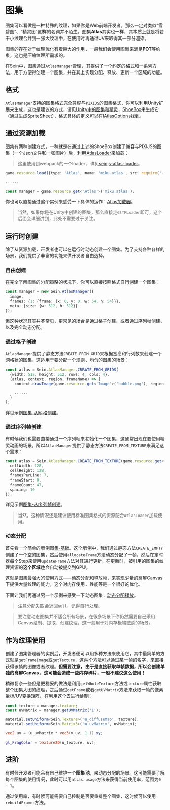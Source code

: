 # 图集

图集可以看做是一种特殊的纹理，如果你是Web前端开发者，那么一定对类似“雪碧图”、“精灵图”这样的名词并不陌生。图集**Atlas**其实也一样，其本质上就是将若干小纹理合并到一张大纹理中，在使用时再通过UV来取得其一部分渲染。

图集的存在对于纹理优化有着巨大的作用，一般我们会使用图集来满足**POT**等约束，这也是压缩纹理所需求的。  

在Sein中，图集通过`AtlasManager`管理，其提供了一个约定的格式和一系列方法，用于方便得创建一个图集，并在其上实现分配、释放、更新一个区域的功能。

## 格式

`AtlasManager`支持的图集格式完全兼容与`PIXIJS`的图集格式，你可以利用Unity扩展来生成，这也是建议的方式，请见[Unity中的图集和精灵](../scene-editor/atlas-sprite)，[ShoeBox](https://renderhjs.net/shoebox/)来生成它（通过生成SpriteSheet），格式具体的定义可以在[IAtlasOptions](../../document/interfaces/iatlasoptions)找到。

## 通过资源加载

图集有两种创建方式，一种就是在通过上述的ShoeBox创建了兼容与PIXIJS的图集（一个Json文件和一张图片）后，利用[AtlasLoader](../../document/classes/atlasloader)来加载：  

>这里使用到webpack的一个loader，详见[seinjs-atlas-loader](../../extension/toolchains/seinjs-atlas-loader)。

```ts
game.resource.load({type: 'Atlas', name: 'miku.atlas', src: require('../../assets/miku.atlas')});

......

const manager = game.resource.get<'Atlas'>('miku.atlas');
```

你也可以直接通过这个实例来感受一下具体的运作：[Atlas加载器](../../example/resource/atlas-loader)。

>当然，如果你是在Unity中创建的图集，那么直接走`GlTFLoader`即可，这个后面会详细讲到，此处不需要过于关注。

## 运行时创建

除了从资源加载，开发者也可以在运行时动态创建一个图集。为了支持各种各样的场景，我们提供了丰富的功能来供开发者自由选择。

### 自由创建

在完全了解图集的分配策略的状况下，你可以直接按照格式自行创建一个图集：

```ts
const manager = new Sein.AtlasManager({
  image,
  frames: {1: {frame: {x: 0, y: 0, w: 54, h: 54}}},
  meta: {size: {w: 512, h: 512}}
});
```

但这种状况其实并不常见，更常见的场合是通过格子创建、或者通过序列帧创建、以及完全动态分配。

### 通过格子创建

`AtlasManager`提供了静态方法`CREATE_FROM_GRID`来根据宽高和行列数来创建一个网格状的图集，这适用于要分配一个规则、均匀的图集的场景：  

```ts
const atlas = Sein.AtlasManager.CREATE_FROM_GRIDS(
  {width: 512, height: 512, rows: 4, cols: 4},
  (atlas, context, region, frameName) => {
    context.drawImage(game.resource.get<'Image'>('bubble.png'), region.x, region.y, region.w, region.h);

    ......
  }
);
```

详见示例[图集-从网格创建](../../example/atlas/from-gird)。

### 通过序列帧创建

有时候我们也需要直接通过一个序列帧来初始化一个图集，这通常出现在要使用精灵动画的场景，所以`AtlasManager`提供了静态方法`CREATE_FROM_TEXTURE`来满足这个需求：

```ts
const atlas = Sein.AtlasManager.CREATE_FROM_TEXTURE(game.resource.get<'Texture'>('black-hole.png'), {
  cellWidth: 128,
  cellHeight: 128,
  framesPerLine: 7,
  frameStart: 0,
  frameCount: 47,
  spacing: 10
});
```

详见示例[图集-从序列帧创建](../../example/atlas/from-texture)。

>当然，这种情况还是建议使用标准图集格式的资源配合`AtlasLoader`加载使用。

### 动态分配

首先看一个简单的示例[图集-基础](../../example/atlas/basic)。这个示例中，我们通过静态方法`CREATE_EMPTY`创建了一个空的图集，然后使用`allocateFrame`方法动态分配了一帧，然后在定时器每个Step来使用`updateFrame`方法对其进行更新，在更新时，被引用的图集的纹理资源的**这个区域**也会自动被提交到GPU。

这就是图集最强大的使用方式——动态分配和释放帧，来实现少量的离屏Canvas下提供大量纹理的能力，这个对内存使用、性能等是一个很好的优化。

下面让我们再通过另一个示例来感受一下动态图集：[动态分配释放](../../example/atlas/allocate-release)。

>注意分配失败会返回`null`，记得自行处理。

>要注意动态图集并不适合所有场景，在很多场景下你仍然需要自己采用Canvas绘制、提取、创建纹理，这一般用于对内存极端敏感的场景。

## 作为纹理使用

创建了图集管理器的实例后，开发者便可以用多种方法来使用它，其中最简单的方式就是`getFrameImage`或`getTexture`，这两个方法可以通过某一帧的名字，来直接获得该帧的图像或者纹理。**但需要注意，由于是直接获取单帧数据，所以会创建单独的离屏Canvas，这可能会造成一些内存碎片，一般不建议这么使用！**  

稍微复杂一些但是更稳妥的做法是利用`getWholeTexture`方法或`texture`属性获取整个图集大图的纹理，之后通过`getFrame`或者`getUVMatrix`方法来获取一帧的像素坐标/UV变换矩阵，在利用这个去进行绘制：  

```ts
const texture = manager.texture;
const uvMatrix = manager.getUVMatrix('1');

material.setUniform<Sein.Texture>('u_diffuseMap', texture);
material.setUniform<Sein.Matrix3>('u_uvMatrix', uvMatrix);
```

```glsl
vec2 uv = (u_uvMatrix * vec3(v_uv, 1.)).xy;

gl_FragColor = texture2D(u_texture, uv);
```

## 进阶

有时候开发者可能会有自己维护一个**图集池**，来动态分配的场景。这可能需要了解每个图集的使用情况，此时可以用`atlas.usage`方法来获得当前使用率，范围为`0 ~ 1`。

通过使用率，有时候可能需要自己控制是否要重排整个图集，这时候可以使用`rebuildFrames`方法。
